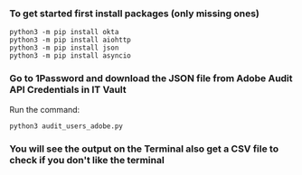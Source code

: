 ### To get started first install packages (only missing ones)
```
python3 -m pip install okta
python3 -m pip install aiohttp
python3 -m pip install json
python3 -m pip install asyncio
```

### Go to 1Password and download the JSON file from Adobe Audit API Credentials in IT Vault

Run the command:
```
python3 audit_users_adobe.py
```

### You will see the output on the Terminal also get a CSV file to check if you don't like the terminal